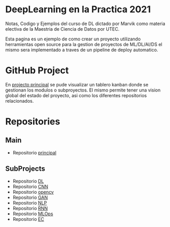 # DeepLearning en la Practica 2021
Notas, Codigo y Ejemplos del curso de DL dictado por Marvik como materia electiva de la Maestria de Ciencia de Datos por UTEC.

Esta pagina es un ejemplo de como crear un proyecto utilizando herramientas open source para la gestion de proyectos de ML/DL/AI/DS el mismo sera implementado a traves de un pipeline de deploy automatico.

# GitHub Project
En [projecto principal](https://github.com/orgs/ml-as-a-service/projects/3) se pude visualizar un tablero kanban donde se gestionan los modulos o subproyectos. El mismo permite tener una vision global del estado del proyecto, asi como los diferentes repositorios relacionados.


# Repositories
## Main 
 - Repositorio [principal](https://github.com/ml-as-a-service/dlpm)

## SubProjects
 - Repositorio [DL](https://github.com/ml-as-a-service/dlpm-dl)
 - Repositorio [CNN](https://github.com/ml-as-a-service/dlpm-cnn)
 - Repositorio [opencv](https://github.com/ml-as-a-service/dlpm-opencv)
 - Repositorio [GAN](https://github.com/ml-as-a-service/dlpm-gan)
 - Repositorio [NLP](https://github.com/ml-as-a-service/dlpm-nlp)
 - Repositorio [RNN](https://github.com/ml-as-a-service/dlpm-rnn)
 - Repositorio [MLOps](https://github.com/ml-as-a-service/dlpm-mlops)
 - Repositorio [EC](https://github.com/ml-as-a-service/dlpm-ec)


